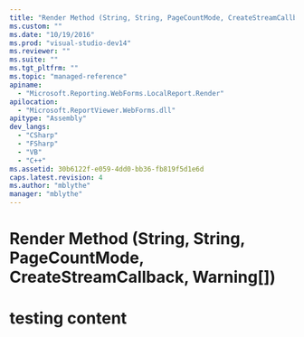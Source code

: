 ```yaml
---
title: "Render Method (String, String, PageCountMode, CreateStreamCallback, Warning[])"
ms.custom: ""
ms.date: "10/19/2016"
ms.prod: "visual-studio-dev14"
ms.reviewer: ""
ms.suite: ""
ms.tgt_pltfrm: ""
ms.topic: "managed-reference"
apiname: 
  - "Microsoft.Reporting.WebForms.LocalReport.Render"
apilocation: 
  - "Microsoft.ReportViewer.WebForms.dll"
apitype: "Assembly"
dev_langs: 
  - "CSharp"
  - "FSharp"
  - "VB"
  - "C++"
ms.assetid: 30b6122f-e059-4dd0-bb36-fb819f5d1e6d
caps.latest.revision: 4
ms.author: "mblythe"
manager: "mblythe"
---
```

# Render Method (String, String, PageCountMode, CreateStreamCallback, Warning[])
# testing content